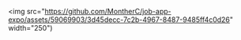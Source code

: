 <img src="https://github.com/MontherC/job-app-expo/assets/59069903/3d45decc-7c2b-4967-8487-9485ff4c0d26" width="250")
